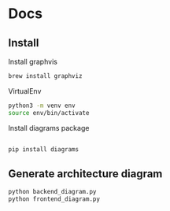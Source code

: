 # Docs

## Install

Install graphvis

```bash
brew install graphviz
```

VirtualEnv

```bash
python3 -m venv env
source env/bin/activate

```

Install diagrams package

```bash

pip install diagrams
```

## Generate architecture diagram

```bash
python backend_diagram.py
python frontend_diagram.py
```
